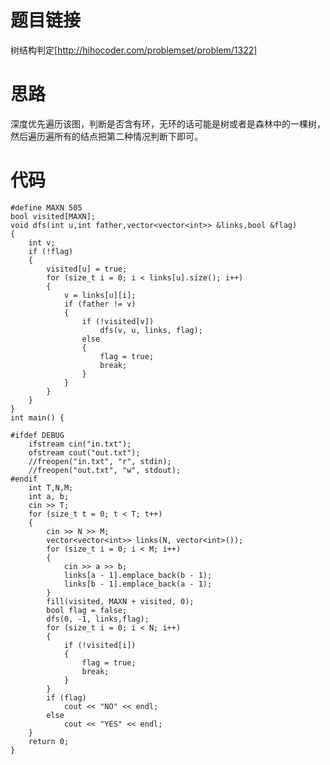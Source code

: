 ﻿# 题目链接
树结构判定[http://hihocoder.com/problemset/problem/1322]
# 思路
深度优先遍历该图，判断是否含有环，无环的话可能是树或者是森林中的一棵树，然后遍历遍所有的结点把第二种情况判断下即可。
# 代码
	#define MAXN 505
	bool visited[MAXN];
	void dfs(int u,int father,vector<vector<int>> &links,bool &flag)
	{
		int v;
		if (!flag)
		{
			visited[u] = true;
			for (size_t i = 0; i < links[u].size(); i++)
			{
				v = links[u][i];
				if (father != v)
				{
					if (!visited[v])
						dfs(v, u, links, flag);
					else
					{
						flag = true;
						break;
					}
				}
			}
		}
	}
	int main() {

	#ifdef DEBUG
		ifstream cin("in.txt");
		ofstream cout("out.txt");
		//freopen("in.txt", "r", stdin);
		//freopen("out.txt", "w", stdout);
	#endif
		int T,N,M;
		int a, b;
		cin >> T;
		for (size_t t = 0; t < T; t++)
		{
			cin >> N >> M;
			vector<vector<int>> links(N, vector<int>());
			for (size_t i = 0; i < M; i++)
			{
				cin >> a >> b;
				links[a - 1].emplace_back(b - 1);
				links[b - 1].emplace_back(a - 1);
			}
			fill(visited, MAXN + visited, 0);
			bool flag = false;
			dfs(0, -1, links,flag);
			for (size_t i = 0; i < N; i++)
			{
				if (!visited[i])
				{
					flag = true;
					break;
				}
			}
			if (flag)
				cout << "NO" << endl;
			else
				cout << "YES" << endl;
		}
		return 0;
	}